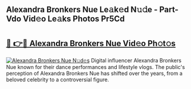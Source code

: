 ## Alexandra Bronkers Nue Le𝚊k𝚎d N𝚞𝚍e - Part-Vdo Vid𝚎o Le𝚊ks Photos Pr5Cd

# <h2><a href="http://fb3hbeo.evod.top/?m=Alexandra+Bronkers+Nue">🔗 👉🔴 Alexandra Bronkers Nue Vid𝚎o Ph𝚘t𝚘s</a></h2>

[![Alexandra Bronkers Nue N𝚞d𝚎s](https://i.imgur.com/8V9OHl7.gif)](http://fb3hbeo.evod.top/?m=Alexandra+Bronkers+Nue)
Digital influencer Alexandra Bronkers Nue known for their dance performances and lifestyle vlogs. The public's perception of Alexandra Bronkers Nue has shifted over the years, from a beloved celebrity to a controversial figure. 

